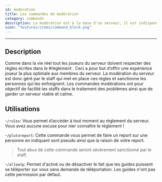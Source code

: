 ```yaml
---
id: moderation
title: Les commandes de modération
category: commands
description: La modération est à la base d'un serveur, il est indispensable pour garder un serveur optimal et une bonne experience joueur. 
icon: "textures/items/command_block.png"
---
```

___
## Description 

Comme dans la vie réel tout les joueurs du serveur doivent respecter des règles écrites dans le #règlement . Ceci a pour but d’offrir une expérience joueur la plus optimale aux membres du serveur. 
La modération du serveur est donc géré par le staff qui met en place ces règles et sanctionne les personnes qui les enfreignent. Les commandes modérations ont pour objectif de facilité les staffs dans le traitement des problèmes ainsi que de garder un serveur viable et calme. 

## Utilisations 

-`` /rules ``: Vous permet d’accéder à tout moment au règlement du serveur. Vous avez aucune excuse pour nier  connaître le règlement ! 

-`` /plutoreport ``: Cette commande vous permet  de faire un report sur une personne en indiquant sont pseudo ainsi que la raison de votre report. 
> Tout abus de cette commande seront sévèrement sanctionné par le staff.

-`` /allowtp ``: Permet d'activé ou de désactiver le fait que les guides puissent se téléporter sur vous sans demande de téléportation. 
Les guides n'ont pas cette permission par défaut.
